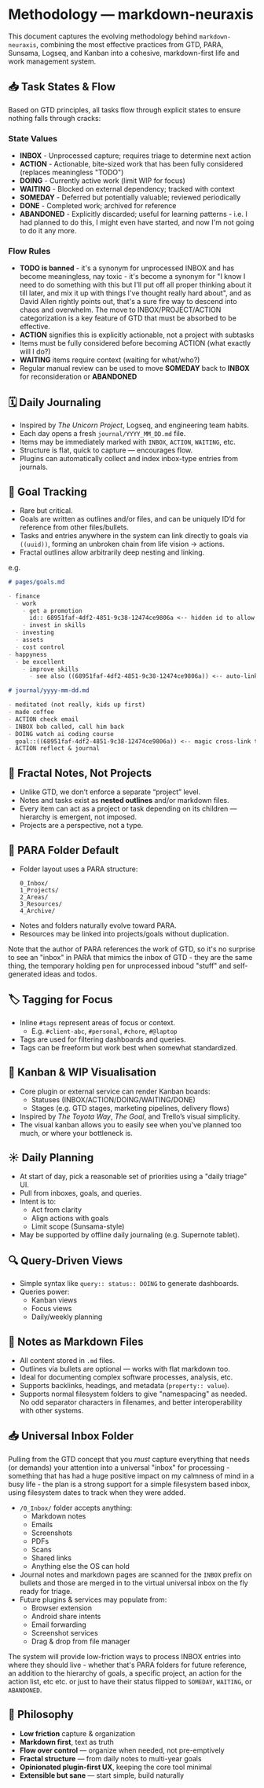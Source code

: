 # Methodology — markdown-neuraxis

This document captures the evolving methodology behind `markdown-neuraxis`, combining the most effective practices from GTD, PARA, Sunsama, Logseq, and Kanban into a cohesive, markdown-first life and work management system.

## 📥 Task States & Flow

Based on GTD principles, all tasks flow through explicit states to ensure nothing falls through cracks:

### State Values

- **INBOX** - Unprocessed capture; requires triage to determine next action
- **ACTION** - Actionable, bite-sized work that has been fully considered (replaces meaningless "TODO")
- **DOING** - Currently active work (limit WIP for focus)
- **WAITING** - Blocked on external dependency; tracked with context
- **SOMEDAY** - Deferred but potentially valuable; reviewed periodically
- **DONE** - Completed work; archived for reference
- **ABANDONED** - Explicitly discarded; useful for learning patterns - i.e. I had planned to do this, I might even have started, and now I'm not going to do it any more.

### Flow Rules

- **TODO is banned** - it's a synonym for unprocessed INBOX and has become meaningless, nay toxic - it's become a synonym for "I know I need to do something with this but I'll put off all proper thinking about it till later, and mix it up with things I've thought really hard about", and as David Allen rightly points out, that's a sure fire way to descend into chaos and overwhelm. The move to INBOX/PROJECT/ACTION categorization is a key feature of GTD that must be absorbed to be effective.
- **ACTION** signifies this is explicitly actionable, not a project with subtasks
- Items must be fully considered before becoming ACTION (what exactly will I do?)
- **WAITING** items require context (waiting for what/who?)
- Regular manual review can be used to move **SOMEDAY** back to **INBOX** for reconsideration or **ABANDONED**

## 🗓 Daily Journaling

- Inspired by *The Unicorn Project*, Logseq, and engineering team habits.
- Each day opens a fresh `journal/YYYY_MM_DD.md` file.
- Items may be immediately marked with `INBOX`, `ACTION`, `WAITING`, etc.
- Structure is flat, quick to capture — encourages flow.
- Plugins can automatically collect and index inbox-type entries from journals.

## 🎯 Goal Tracking

- Rare but critical.
- Goals are written as outlines and/or files, and can be uniquely ID’d for reference from other files/bullets.
- Tasks and entries anywhere in the system can link directly to goals via `((uuid))`, forming an unbroken chain from life vision → actions.
- Fractal outlines allow arbitrarily deep nesting and linking.

e.g.

```md
# pages/goals.md

- finance
  - work
    - get a promotion
      id:: 68951faf-4df2-4851-9c38-12474ce9806a <-- hidden id to allow cross-linking logseq-style
    - invest in skills
  - investing
  - assets
  - cost control
- happyness
  - be excellent
    - improve skills
      - see also ((68951faf-4df2-4851-9c38-12474ce9806a)) <-- auto-linked to "get a promotion"
```

```md
# journal/yyyy-mm-dd.md

- meditated (not really, kids up first)
- made coffee
- ACTION check email
- INBOX bob called, call him back
- DOING watch ai coding course
  goal::((68951faf-4df2-4851-9c38-12474ce9806a)) <-- magic cross-link to above goal bullet in different file
- ACTION reflect & journal
```


## 🧬 Fractal Notes, Not Projects

- Unlike GTD, we don’t enforce a separate “project” level.
- Notes and tasks exist as **nested outlines** and/or markdown files.
- Every item can act as a project or task depending on its children — hierarchy is emergent, not imposed.
- Projects are a perspective, not a type.

## 📂 PARA Folder Default

- Folder layout uses a PARA structure:
  ```
  0_Inbox/
  1_Projects/
  2_Areas/
  3_Resources/
  4_Archive/
  ```
- Notes and folders naturally evolve toward PARA.
- Resources may be linked into projects/goals without duplication.

Note that the author of PARA references the work of GTD, so it's no surprise to see an "inbox" in PARA that mimics the inbox of GTD - they are the same thing, the temporary holding pen for unprocessed inboud "stuff" and self-generated ideas and todos.

## 🏷 Tagging for Focus

- Inline `#tags` represent areas of focus or context.
  - E.g. `#client-abc`, `#personal`, `#chore`, `#@laptop`
- Tags are used for filtering dashboards and queries.
- Tags can be freeform but work best when somewhat standardized.

## 🧱 Kanban & WIP Visualisation

- Core plugin or external service can render Kanban boards:
  - Statuses (INBOX/ACTION/DOING/WAITING/DONE)
  - Stages (e.g. GTD stages, marketing pipelines, delivery flows)
- Inspired by *The Toyota Way*, *The Goal*, and Trello’s visual simplicity.
- The visual kanban allows you to easily see when you've planned too much, or where your bottleneck is.

## ☀️ Daily Planning

- At start of day, pick a reasonable set of priorities using a "daily triage" UI.
- Pull from inboxes, goals, and queries.
- Intent is to:
  - Act from clarity
  - Align actions with goals
  - Limit scope (Sunsama-style)
- May be supported by offline daily journaling (e.g. Supernote tablet).

## 🔍 Query-Driven Views

- Simple syntax like `query:: status:: DOING` to generate dashboards.
- Queries power:
  - Kanban views
  - Focus views
  - Daily/weekly planning

## 📝 Notes as Markdown Files

- All content stored in `.md` files.
- Outlines via bullets are optional — works with flat markdown too.
- Ideal for documenting complex software processes, analysis, etc.
- Supports backlinks, headings, and metadata (`property:: value`).
- Supports normal filesystem folders to give "namespacing" as needed. No odd separator characters in filenames, and better interoperability with other systems.

## 📥 Universal Inbox Folder

Pulling from the GTD concept that you *must* capture everything that needs (or demands) your attention into a universal "inbox" for processing - something that has had a huge positive impact on my calmness of mind in a busy life - the plan is a strong support for a simple filesystem based inbox, using filesystem dates to track when they were added.

- `/0_Inbox/` folder accepts anything:
  - Markdown notes
  - Emails
  - Screenshots
  - PDFs
  - Scans
  - Shared links
  - Anything else the OS can hold
- Journal notes and markdown pages are scanned for the `INBOX` prefix on bullets and those are merged in to the virtual universal inbox on the fly ready for triage.
- Future plugins & services may populate from:
  - Browser extension
  - Android share intents
  - Email forwarding
  - Screenshot services
  - Drag & drop from file manager

The system will provide low-friction ways to process INBOX entries into where they should live - whether that's PARA folders for future reference, an addition to the hierarchy of goals, a specific project, an action for the action list, etc etc. or just to have their status flipped to `SOMEDAY`, `WAITING`, or `ABANDONED`.

## 🧠 Philosophy

- **Low friction** capture & organization
- **Markdown first**, text as truth
- **Flow over control** — organize when needed, not pre-emptively
- **Fractal structure** — from daily notes to multi-year goals
- **Opinionated plugin-first UX**, keeping the core tool minimal
- **Extensible but sane** — start simple, build naturally
